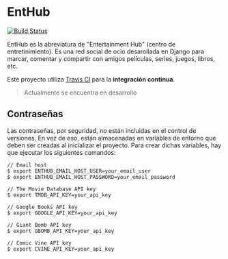 # EntHub

[![Build Status](https://travis-ci.org/juanmtriguero/EntHub.svg?branch=master)](https://travis-ci.org/juanmtriguero/EntHub)

EntHub es la abreviatura de "Entertainment Hub" (centro de entretinimiento). Es una red social de ocio desarollada en Django para marcar, comentar y compartir con amigos películas, series, juegos, libros, etc.

Este proyecto utiliza [Travis CI](https://travis-ci.org/) para la **integración continua**.

> Actualmente se encuentra en desarrollo

## Contraseñas

Las contraseñas, por seguridad, no están incluidas en el control de versiones. En vez de eso, están almacenadas en variables de entorno que deben ser creadas al inicializar el proyecto. Para crear dichas variables, hay que ejecutar los siguientes comandos:

```
// Email host
$ export ENTHUB_EMAIL_HOST_USER=your_email_user
$ export ENTHUB_EMAIL_HOST_PASSWORD=your_email_password

// The Movie Database API key
$ export TMDB_API_KEY=your_api_key

// Google Books API key
$ export GOOGLE_API_KEY=your_api_key

// Giant Bomb API key
$ export GBOMB_API_KEY=your_api_key

// Comic Vine API key
$ export CVINE_API_KEY=your_api_key
```
